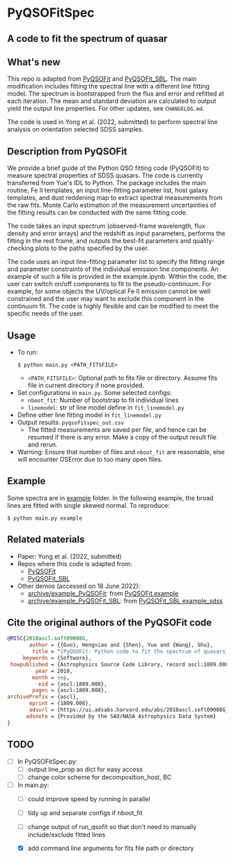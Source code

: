 # PyQSOFitSpec

## A code to fit the spectrum of quasar


## What's new
This repo is adapted from [PyQSOFit](https://github.com/legolason/PyQSOFit) and [PyQSOFit_SBL](https://github.com/JackHon55/PyQSOFit_SBL). The main modification includes fitting the spectral line with a different line fitting model. The spectrum is bootstrapped from the flux and error and refitted at each iteration. The mean and standard deviation are calculated to output yield the output line properties. For other updates, see `CHANGELOG.md`.

The code is used in Yong et al. (2022, submitted) to perform spectral line analysis on orientation selected SDSS samples. <!-- TODO add link -->


## Description from PyQSOFit
We provide a brief guide of the Python QSO fitting code (PyQSOFit) to measure spectral properties of SDSS quasars. The code is currently transferred from Yue's IDL to Python. The package includes the main routine, Fe II templates, an input line-fitting parameter list, host galaxy templates, and dust reddening map to extract spectral measurements from the raw fits. Monte Carlo estimation of the measurement uncertainties of the fitting results can be conducted with the same fitting code.

The code takes an input spectrum (observed-frame wavelength, flux density and error arrays) and the redshift as input parameters, performs the fitting in the rest frame, and outputs the best-fit parameters and quality-checking plots to the paths specified by the user.

The code uses an input line-fitting parameter list to specify the fitting range and parameter constraints of the individual emission line components. An example of such a file is provided in the example.ipynb. Within the code, the user can switch on/off components to fit to the pseudo-continuum. For example, for some objects the UV/optical Fe II emission cannot be well constrained and the user may want to exclude this component in the continuum fit. The code is highly flexible and can be modified to meet the specific needs of the user.


## Usage
- To run:
  ```shell
  $ python main.py <PATH_FITSFILE>
  ```
  - `<PATH_FITSFILE>`: Optional path to fits file or directory. Assume fits file in current directory if none provided.
- Set configurations in `main.py`. Some selected configs:
  - `nboot_fit`: Number of bootstrap to fit individual lines
  - `linemodel`: str of line model define in `fit_linemodel.py`
- Define other line fitting model in `fit_linemodel.py`
- Output results: `pyqsofitspec_out.csv`
  - The fitted measurements are saved per file, and hence can be resumed if there is any error. Make a copy of the output result file and rerun.
- Warning: Ensure that number of files and `nboot_fit` are reasonable, else will encounter OSError due to too many open files.


## Example
Some spectra are in [example](https://github.com/yongsukyee/PyQSOFitSpec/tree/main/example) folder. In the following example, the broad lines are fitted with single skewed normal. To reproduce:
```shell
$ python main.py example
```


## Related materials
- Paper: Yong et al. (2022, submitted) <!-- TODO add link -->
- Repos where this code is adapted from:
  - [PyQSOFit](https://github.com/legolason/PyQSOFit)
  - [PyQSOFit_SBL](https://github.com/JackHon55/PyQSOFit_SBL)
- Other demos (accessed on 18 June 2022):
  - [archive/example_PyQSOFit](https://github.com/yongsukyee/PyQSOFitSpec/tree/main/archive/example_PyQSOFit): from [PyQSOFit example](https://github.com/legolason/PyQSOFit/tree/master/example)
  - [archive/example_PyQSOFit_SBL](https://github.com/yongsukyee/PyQSOFitSpec/tree/main/archive/example_PyQSOFit_SBL): from [PyQSOFit_SBL example_sdss](https://github.com/JackHon55/PyQSOFit_SBL/tree/master/example_sdss)


## Cite the original authors of the PyQSOFit code
```bibtex
@MISC{2018ascl.soft09008G,
       author = {{Guo}, Hengxiao and {Shen}, Yue and {Wang}, Shu},
        title = "{PyQSOFit: Python code to fit the spectrum of quasars}",
     keywords = {Software},
 howpublished = {Astrophysics Source Code Library, record ascl:1809.008},
         year = 2018,
        month = sep,
          eid = {ascl:1809.008},
        pages = {ascl:1809.008},
archivePrefix = {ascl},
       eprint = {1809.008},
       adsurl = {https://ui.adsabs.harvard.edu/abs/2018ascl.soft09008G},
      adsnote = {Provided by the SAO/NASA Astrophysics Data System}
}
```


## TODO
- [ ] In PyQSOFitSpec.py:
  - [ ] output line_prop as dict for easy access
  - [ ] change color scheme for decomposition_host, BC
- [ ] In main.py:
  - [ ] could improve speed by running in parallel
  - [ ] tidy up and separate configs if nboot_fit
  - [ ] change output of run_qsofit so that don't need to manually include/exclude fitted lines
  - [x] add command line arguments for fits file path or directory

